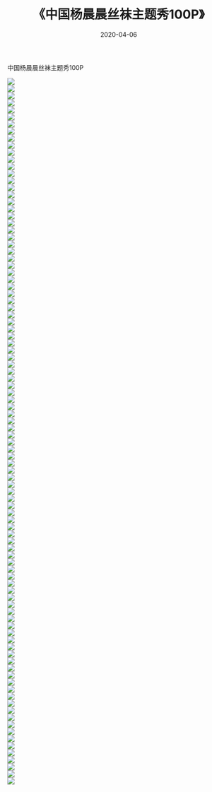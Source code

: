﻿---
layout: post
title:  《中国杨晨晨丝袜主题秀100P》
date:   2020-04-06
img: http://img.660000.xyz/Sharelink/性感/2020/中国杨晨晨丝袜主题秀100P/000.jpg
categories: [美女, 清纯, 唯美]
---

中国杨晨晨丝袜主题秀100P

  ![](http://img.660000.xyz/Sharelink/性感/2020/中国杨晨晨丝袜主题秀100P/001.jpg) <br> ![](http://img.660000.xyz/Sharelink/性感/2020/中国杨晨晨丝袜主题秀100P/002.jpg) <br> ![](http://img.660000.xyz/Sharelink/性感/2020/中国杨晨晨丝袜主题秀100P/003.jpg) <br> ![](http://img.660000.xyz/Sharelink/性感/2020/中国杨晨晨丝袜主题秀100P/004.jpg) <br> ![](http://img.660000.xyz/Sharelink/性感/2020/中国杨晨晨丝袜主题秀100P/005.jpg) <br> ![](http://img.660000.xyz/Sharelink/性感/2020/中国杨晨晨丝袜主题秀100P/006.jpg) <br> ![](http://img.660000.xyz/Sharelink/性感/2020/中国杨晨晨丝袜主题秀100P/007.jpg) <br> ![](http://img.660000.xyz/Sharelink/性感/2020/中国杨晨晨丝袜主题秀100P/008.jpg) <br> ![](http://img.660000.xyz/Sharelink/性感/2020/中国杨晨晨丝袜主题秀100P/009.jpg) <br> ![](http://img.660000.xyz/Sharelink/性感/2020/中国杨晨晨丝袜主题秀100P/010.jpg) <br> ![](http://img.660000.xyz/Sharelink/性感/2020/中国杨晨晨丝袜主题秀100P/011.jpg) <br> ![](http://img.660000.xyz/Sharelink/性感/2020/中国杨晨晨丝袜主题秀100P/012.jpg) <br> ![](http://img.660000.xyz/Sharelink/性感/2020/中国杨晨晨丝袜主题秀100P/013.jpg) <br> ![](http://img.660000.xyz/Sharelink/性感/2020/中国杨晨晨丝袜主题秀100P/014.jpg) <br> ![](http://img.660000.xyz/Sharelink/性感/2020/中国杨晨晨丝袜主题秀100P/015.jpg) <br> ![](http://img.660000.xyz/Sharelink/性感/2020/中国杨晨晨丝袜主题秀100P/016.jpg) <br> ![](http://img.660000.xyz/Sharelink/性感/2020/中国杨晨晨丝袜主题秀100P/017.jpg) <br> ![](http://img.660000.xyz/Sharelink/性感/2020/中国杨晨晨丝袜主题秀100P/018.jpg) <br> ![](http://img.660000.xyz/Sharelink/性感/2020/中国杨晨晨丝袜主题秀100P/019.jpg) <br> ![](http://img.660000.xyz/Sharelink/性感/2020/中国杨晨晨丝袜主题秀100P/020.jpg) <br> ![](http://img.660000.xyz/Sharelink/性感/2020/中国杨晨晨丝袜主题秀100P/021.jpg) <br> ![](http://img.660000.xyz/Sharelink/性感/2020/中国杨晨晨丝袜主题秀100P/022.jpg) <br> ![](http://img.660000.xyz/Sharelink/性感/2020/中国杨晨晨丝袜主题秀100P/023.jpg) <br> ![](http://img.660000.xyz/Sharelink/性感/2020/中国杨晨晨丝袜主题秀100P/024.jpg) <br> ![](http://img.660000.xyz/Sharelink/性感/2020/中国杨晨晨丝袜主题秀100P/025.jpg) <br> ![](http://img.660000.xyz/Sharelink/性感/2020/中国杨晨晨丝袜主题秀100P/026.jpg) <br> ![](http://img.660000.xyz/Sharelink/性感/2020/中国杨晨晨丝袜主题秀100P/027.jpg) <br> ![](http://img.660000.xyz/Sharelink/性感/2020/中国杨晨晨丝袜主题秀100P/028.jpg) <br> ![](http://img.660000.xyz/Sharelink/性感/2020/中国杨晨晨丝袜主题秀100P/029.jpg) <br> ![](http://img.660000.xyz/Sharelink/性感/2020/中国杨晨晨丝袜主题秀100P/030.jpg) <br> ![](http://img.660000.xyz/Sharelink/性感/2020/中国杨晨晨丝袜主题秀100P/031.jpg) <br> ![](http://img.660000.xyz/Sharelink/性感/2020/中国杨晨晨丝袜主题秀100P/032.jpg) <br> ![](http://img.660000.xyz/Sharelink/性感/2020/中国杨晨晨丝袜主题秀100P/033.jpg) <br> ![](http://img.660000.xyz/Sharelink/性感/2020/中国杨晨晨丝袜主题秀100P/034.jpg) <br> ![](http://img.660000.xyz/Sharelink/性感/2020/中国杨晨晨丝袜主题秀100P/035.jpg) <br> ![](http://img.660000.xyz/Sharelink/性感/2020/中国杨晨晨丝袜主题秀100P/036.jpg) <br> ![](http://img.660000.xyz/Sharelink/性感/2020/中国杨晨晨丝袜主题秀100P/037.jpg) <br> ![](http://img.660000.xyz/Sharelink/性感/2020/中国杨晨晨丝袜主题秀100P/038.jpg) <br> ![](http://img.660000.xyz/Sharelink/性感/2020/中国杨晨晨丝袜主题秀100P/039.jpg) <br> ![](http://img.660000.xyz/Sharelink/性感/2020/中国杨晨晨丝袜主题秀100P/040.jpg) <br> ![](http://img.660000.xyz/Sharelink/性感/2020/中国杨晨晨丝袜主题秀100P/041.jpg) <br> ![](http://img.660000.xyz/Sharelink/性感/2020/中国杨晨晨丝袜主题秀100P/042.jpg) <br> ![](http://img.660000.xyz/Sharelink/性感/2020/中国杨晨晨丝袜主题秀100P/043.jpg) <br> ![](http://img.660000.xyz/Sharelink/性感/2020/中国杨晨晨丝袜主题秀100P/044.jpg) <br> ![](http://img.660000.xyz/Sharelink/性感/2020/中国杨晨晨丝袜主题秀100P/045.jpg) <br> ![](http://img.660000.xyz/Sharelink/性感/2020/中国杨晨晨丝袜主题秀100P/046.jpg) <br> ![](http://img.660000.xyz/Sharelink/性感/2020/中国杨晨晨丝袜主题秀100P/047.jpg) <br> ![](http://img.660000.xyz/Sharelink/性感/2020/中国杨晨晨丝袜主题秀100P/048.jpg) <br> ![](http://img.660000.xyz/Sharelink/性感/2020/中国杨晨晨丝袜主题秀100P/049.jpg) <br> ![](http://img.660000.xyz/Sharelink/性感/2020/中国杨晨晨丝袜主题秀100P/050.jpg) <br> ![](http://img.660000.xyz/Sharelink/性感/2020/中国杨晨晨丝袜主题秀100P/051.jpg) <br> ![](http://img.660000.xyz/Sharelink/性感/2020/中国杨晨晨丝袜主题秀100P/052.jpg) <br> ![](http://img.660000.xyz/Sharelink/性感/2020/中国杨晨晨丝袜主题秀100P/053.jpg) <br> ![](http://img.660000.xyz/Sharelink/性感/2020/中国杨晨晨丝袜主题秀100P/054.jpg) <br> ![](http://img.660000.xyz/Sharelink/性感/2020/中国杨晨晨丝袜主题秀100P/055.jpg) <br> ![](http://img.660000.xyz/Sharelink/性感/2020/中国杨晨晨丝袜主题秀100P/056.jpg) <br> ![](http://img.660000.xyz/Sharelink/性感/2020/中国杨晨晨丝袜主题秀100P/057.jpg) <br> ![](http://img.660000.xyz/Sharelink/性感/2020/中国杨晨晨丝袜主题秀100P/058.jpg) <br> ![](http://img.660000.xyz/Sharelink/性感/2020/中国杨晨晨丝袜主题秀100P/059.jpg) <br> ![](http://img.660000.xyz/Sharelink/性感/2020/中国杨晨晨丝袜主题秀100P/060.jpg) <br> ![](http://img.660000.xyz/Sharelink/性感/2020/中国杨晨晨丝袜主题秀100P/061.jpg) <br> ![](http://img.660000.xyz/Sharelink/性感/2020/中国杨晨晨丝袜主题秀100P/062.jpg) <br> ![](http://img.660000.xyz/Sharelink/性感/2020/中国杨晨晨丝袜主题秀100P/063.jpg) <br> ![](http://img.660000.xyz/Sharelink/性感/2020/中国杨晨晨丝袜主题秀100P/064.jpg) <br> ![](http://img.660000.xyz/Sharelink/性感/2020/中国杨晨晨丝袜主题秀100P/065.jpg) <br> ![](http://img.660000.xyz/Sharelink/性感/2020/中国杨晨晨丝袜主题秀100P/066.jpg) <br> ![](http://img.660000.xyz/Sharelink/性感/2020/中国杨晨晨丝袜主题秀100P/067.jpg) <br> ![](http://img.660000.xyz/Sharelink/性感/2020/中国杨晨晨丝袜主题秀100P/068.jpg) <br> ![](http://img.660000.xyz/Sharelink/性感/2020/中国杨晨晨丝袜主题秀100P/069.jpg) <br> ![](http://img.660000.xyz/Sharelink/性感/2020/中国杨晨晨丝袜主题秀100P/070.jpg) <br> ![](http://img.660000.xyz/Sharelink/性感/2020/中国杨晨晨丝袜主题秀100P/071.jpg) <br> ![](http://img.660000.xyz/Sharelink/性感/2020/中国杨晨晨丝袜主题秀100P/072.jpg) <br> ![](http://img.660000.xyz/Sharelink/性感/2020/中国杨晨晨丝袜主题秀100P/073.jpg) <br> ![](http://img.660000.xyz/Sharelink/性感/2020/中国杨晨晨丝袜主题秀100P/074.jpg) <br> ![](http://img.660000.xyz/Sharelink/性感/2020/中国杨晨晨丝袜主题秀100P/075.jpg) <br> ![](http://img.660000.xyz/Sharelink/性感/2020/中国杨晨晨丝袜主题秀100P/076.jpg) <br> ![](http://img.660000.xyz/Sharelink/性感/2020/中国杨晨晨丝袜主题秀100P/077.jpg) <br> ![](http://img.660000.xyz/Sharelink/性感/2020/中国杨晨晨丝袜主题秀100P/078.jpg) <br> ![](http://img.660000.xyz/Sharelink/性感/2020/中国杨晨晨丝袜主题秀100P/079.jpg) <br> ![](http://img.660000.xyz/Sharelink/性感/2020/中国杨晨晨丝袜主题秀100P/080.jpg) <br> ![](http://img.660000.xyz/Sharelink/性感/2020/中国杨晨晨丝袜主题秀100P/081.jpg) <br> ![](http://img.660000.xyz/Sharelink/性感/2020/中国杨晨晨丝袜主题秀100P/082.jpg) <br> ![](http://img.660000.xyz/Sharelink/性感/2020/中国杨晨晨丝袜主题秀100P/083.jpg) <br> ![](http://img.660000.xyz/Sharelink/性感/2020/中国杨晨晨丝袜主题秀100P/084.jpg) <br> ![](http://img.660000.xyz/Sharelink/性感/2020/中国杨晨晨丝袜主题秀100P/085.jpg) <br> ![](http://img.660000.xyz/Sharelink/性感/2020/中国杨晨晨丝袜主题秀100P/086.jpg) <br> ![](http://img.660000.xyz/Sharelink/性感/2020/中国杨晨晨丝袜主题秀100P/087.jpg) <br> ![](http://img.660000.xyz/Sharelink/性感/2020/中国杨晨晨丝袜主题秀100P/088.jpg) <br> ![](http://img.660000.xyz/Sharelink/性感/2020/中国杨晨晨丝袜主题秀100P/089.jpg) <br> ![](http://img.660000.xyz/Sharelink/性感/2020/中国杨晨晨丝袜主题秀100P/090.jpg) <br> ![](http://img.660000.xyz/Sharelink/性感/2020/中国杨晨晨丝袜主题秀100P/091.jpg) <br> ![](http://img.660000.xyz/Sharelink/性感/2020/中国杨晨晨丝袜主题秀100P/092.jpg) <br> ![](http://img.660000.xyz/Sharelink/性感/2020/中国杨晨晨丝袜主题秀100P/093.jpg) <br> ![](http://img.660000.xyz/Sharelink/性感/2020/中国杨晨晨丝袜主题秀100P/094.jpg) <br> ![](http://img.660000.xyz/Sharelink/性感/2020/中国杨晨晨丝袜主题秀100P/095.jpg) <br> ![](http://img.660000.xyz/Sharelink/性感/2020/中国杨晨晨丝袜主题秀100P/096.jpg) <br> ![](http://img.660000.xyz/Sharelink/性感/2020/中国杨晨晨丝袜主题秀100P/097.jpg) <br> ![](http://img.660000.xyz/Sharelink/性感/2020/中国杨晨晨丝袜主题秀100P/098.jpg) <br> ![](http://img.660000.xyz/Sharelink/性感/2020/中国杨晨晨丝袜主题秀100P/099.jpg) <br> ![](http://img.660000.xyz/Sharelink/性感/2020/中国杨晨晨丝袜主题秀100P/100.jpg) <br>